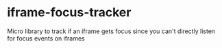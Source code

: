 # iframe-focus-tracker
Micro library to track if an iframe gets focus since you can't directly listen for focus events on iframes
